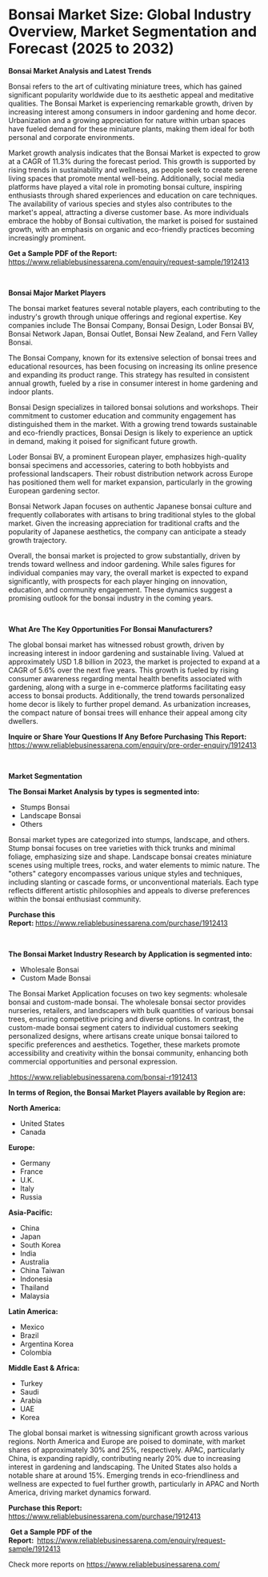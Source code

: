 <p><h1>Bonsai Market Size: Global Industry Overview, Market Segmentation and Forecast (2025 to 2032)</h1></p><p><strong>Bonsai Market Analysis and Latest Trends</strong></p>
<p><p>Bonsai refers to the art of cultivating miniature trees, which has gained significant popularity worldwide due to its aesthetic appeal and meditative qualities. The Bonsai Market is experiencing remarkable growth, driven by increasing interest among consumers in indoor gardening and home decor. Urbanization and a growing appreciation for nature within urban spaces have fueled demand for these miniature plants, making them ideal for both personal and corporate environments.</p><p>Market growth analysis indicates that the Bonsai Market is expected to grow at a CAGR of 11.3% during the forecast period. This growth is supported by rising trends in sustainability and wellness, as people seek to create serene living spaces that promote mental well-being. Additionally, social media platforms have played a vital role in promoting bonsai culture, inspiring enthusiasts through shared experiences and education on care techniques. The availability of various species and styles also contributes to the market's appeal, attracting a diverse customer base. As more individuals embrace the hobby of Bonsai cultivation, the market is poised for sustained growth, with an emphasis on organic and eco-friendly practices becoming increasingly prominent.</p></p>
<p><strong>Get a Sample PDF of the Report:&nbsp;</strong> <a href="https://www.reliablebusinessarena.com/enquiry/request-sample/1912413?utm_campaign=2137&utm_medium=2&utm_source=Github&utm_content=ia&utm_term=04042025&utm_id=bonsai">https://www.reliablebusinessarena.com/enquiry/request-sample/1912413</a></p>
<p>&nbsp;</p>
<p><strong>Bonsai Major Market Players</strong></p>
<p><p>The bonsai market features several notable players, each contributing to the industry's growth through unique offerings and regional expertise. Key companies include The Bonsai Company, Bonsai Design, Loder Bonsai BV, Bonsai Network Japan, Bonsai Outlet, Bonsai New Zealand, and Fern Valley Bonsai. </p><p>The Bonsai Company, known for its extensive selection of bonsai trees and educational resources, has been focusing on increasing its online presence and expanding its product range. This strategy has resulted in consistent annual growth, fueled by a rise in consumer interest in home gardening and indoor plants.</p><p>Bonsai Design specializes in tailored bonsai solutions and workshops. Their commitment to customer education and community engagement has distinguished them in the market. With a growing trend towards sustainable and eco-friendly practices, Bonsai Design is likely to experience an uptick in demand, making it poised for significant future growth.</p><p>Loder Bonsai BV, a prominent European player, emphasizes high-quality bonsai specimens and accessories, catering to both hobbyists and professional landscapers. Their robust distribution network across Europe has positioned them well for market expansion, particularly in the growing European gardening sector.</p><p>Bonsai Network Japan focuses on authentic Japanese bonsai culture and frequently collaborates with artisans to bring traditional styles to the global market. Given the increasing appreciation for traditional crafts and the popularity of Japanese aesthetics, the company can anticipate a steady growth trajectory.</p><p>Overall, the bonsai market is projected to grow substantially, driven by trends toward wellness and indoor gardening. While sales figures for individual companies may vary, the overall market is expected to expand significantly, with prospects for each player hinging on innovation, education, and community engagement. These dynamics suggest a promising outlook for the bonsai industry in the coming years.</p></p>
<p>&nbsp;</p>
<p><strong>What Are The Key Opportunities For Bonsai Manufacturers?</strong></p>
<p><p>The global bonsai market has witnessed robust growth, driven by increasing interest in indoor gardening and sustainable living. Valued at approximately USD 1.8 billion in 2023, the market is projected to expand at a CAGR of 5.6% over the next five years. This growth is fueled by rising consumer awareness regarding mental health benefits associated with gardening, along with a surge in e-commerce platforms facilitating easy access to bonsai products. Additionally, the trend towards personalized home decor is likely to further propel demand. As urbanization increases, the compact nature of bonsai trees will enhance their appeal among city dwellers.</p></p>
<p><strong>Inquire or Share Your Questions If Any Before Purchasing This Report:</strong> <a href="https://www.reliablebusinessarena.com/enquiry/pre-order-enquiry/1912413?utm_campaign=2137&utm_medium=2&utm_source=Github&utm_content=ia&utm_term=04042025&utm_id=bonsai">https://www.reliablebusinessarena.com/enquiry/pre-order-enquiry/1912413</a></p>
<p>&nbsp;</p>
<p><strong>Market Segmentation</strong></p>
<p><strong>The Bonsai Market Analysis by types is segmented into:</strong></p>
<p><ul><li>Stumps Bonsai</li><li>Landscape Bonsai</li><li>Others</li></ul></p>
<p><p>Bonsai market types are categorized into stumps, landscape, and others. Stump bonsai focuses on tree varieties with thick trunks and minimal foliage, emphasizing size and shape. Landscape bonsai creates miniature scenes using multiple trees, rocks, and water elements to mimic nature. The "others" category encompasses various unique styles and techniques, including slanting or cascade forms, or unconventional materials. Each type reflects different artistic philosophies and appeals to diverse preferences within the bonsai enthusiast community.</p></p>
<p><strong>Purchase this Report:&nbsp;</strong><a href="https://www.reliablebusinessarena.com/purchase/1912413?utm_campaign=2137&utm_medium=2&utm_source=Github&utm_content=ia&utm_term=04042025&utm_id=bonsai">https://www.reliablebusinessarena.com/purchase/1912413</a></p>
<p>&nbsp;</p>
<p><strong>The Bonsai Market Industry Research by Application is segmented into:</strong></p>
<p><ul><li>Wholesale Bonsai</li><li>Custom Made Bonsai</li></ul></p>
<p><p>The Bonsai Market Application focuses on two key segments: wholesale bonsai and custom-made bonsai. The wholesale bonsai sector provides nurseries, retailers, and landscapers with bulk quantities of various bonsai trees, ensuring competitive pricing and diverse options. In contrast, the custom-made bonsai segment caters to individual customers seeking personalized designs, where artisans create unique bonsai tailored to specific preferences and aesthetics. Together, these markets promote accessibility and creativity within the bonsai community, enhancing both commercial opportunities and personal expression.</p></p>
<p><a href="https://www.reliablebusinessarena.com/bonsai-r1912413?utm_campaign=2137&utm_medium=2&utm_source=Github&utm_content=ia&utm_term=04042025&utm_id=bonsai">&nbsp;https://www.reliablebusinessarena.com/bonsai-r1912413</a></p>
<p><strong>In terms of Region, the Bonsai Market Players available by Region are:</strong></p>
<p>
    <p> <strong> North America: </strong>
        <ul>
            <li>United States</li>
            <li>Canada</li>
        </ul>
        </p> 
    <p> <strong> Europe: </strong>
        <ul>
            <li>Germany</li>
            <li>France</li>
            <li>U.K.</li>
            <li>Italy</li>
            <li>Russia</li>
        </ul>
        </p> 
    <p> <strong> Asia-Pacific: </strong>
        <ul>
            <li>China</li>
            <li>Japan</li>
            <li>South Korea</li>
            <li>India</li>
            <li>Australia</li>
            <li>China Taiwan</li>
            <li>Indonesia</li>
            <li>Thailand</li>
            <li>Malaysia</li>
        </ul>
        </p> 
    <p> <strong> Latin America: </strong>
        <ul>
            <li>Mexico</li>
            <li>Brazil</li>
            <li>Argentina Korea</li>
            <li>Colombia</li>
        </ul>
        </p> 
    <p> <strong> Middle East & Africa: </strong>
        <ul>
            <li>Turkey</li>
            <li>Saudi</li>
            <li>Arabia</li>
            <li>UAE</li>
            <li>Korea</li>
        </ul>
    </p>
    </p>
<p><p>The global bonsai market is witnessing significant growth across various regions. North America and Europe are poised to dominate, with market shares of approximately 30% and 25%, respectively. APAC, particularly China, is expanding rapidly, contributing nearly 20% due to increasing interest in gardening and landscaping. The United States also holds a notable share at around 15%. Emerging trends in eco-friendliness and wellness are expected to fuel further growth, particularly in APAC and North America, driving market dynamics forward.</p></p>
<p><strong>Purchase this Report: </strong><a href="https://www.reliablebusinessarena.com/purchase/1912413?utm_campaign=2137&utm_medium=2&utm_source=Github&utm_content=ia&utm_term=04042025&utm_id=bonsai">https://www.reliablebusinessarena.com/purchase/1912413</a></p>
<p>&nbsp;<strong>Get a Sample PDF of the Report:&nbsp;&nbsp;</strong><a href="https://www.reliablebusinessarena.com/enquiry/request-sample/1912413?utm_campaign=2137&utm_medium=2&utm_source=Github&utm_content=ia&utm_term=04042025&utm_id=bonsai">https://www.reliablebusinessarena.com/enquiry/request-sample/1912413</a></p>
<p><strong></strong></p>
<p>Check more reports on <a href="https://www.reliablebusinessarena.com/?utm_campaign=2137&utm_medium=2&utm_source=Github&utm_content=ia&utm_term=04042025&utm_id=bonsai">https://www.reliablebusinessarena.com/</a></p>